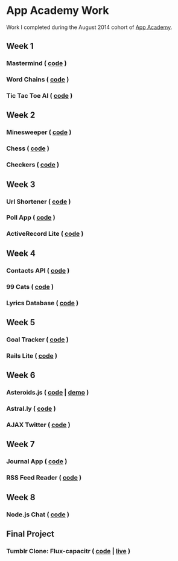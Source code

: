# App Academy Work
Work I completed during the August 2014 cohort of [App Academy][app-academy].

[app-academy]: http://www.appacademy.io

## Week 1
### Mastermind ( [code][mastermind] )
### Word Chains ( [code][word-chains] )
### Tic Tac Toe AI ( [code][tic-tac-toe-ai] )

[mastermind]: w1/w1d3/mastermind/
[hangman]: w1/w1d3/hangman/
[word-chains]: w1/w1d4/word-chains/
[tic-tac-toe-ai]: w1/w1d5/TicTacToeAI/

## Week 2
### Minesweeper ( [code][minesweeper] )
### Chess ( [code][chess] )
### Checkers ( [code][checkers] )

[minesweeper]: w2/w2d1/minesweeper/
[chess]: w2/w2d2-w2d3/chess/
[checkers]: w2/w2d4/checkers/

## Week 3
### Url Shortener ( [code][url-shortener] )
### Poll App ( [code][poll-app] )
### ActiveRecord Lite ( [code][active-record-lite] )

[url-shortener]: w3/w3d3/UrlShortener/
[poll-app]: w3/w3d4/poll_project/
[active-record-lite]: http://github.com/rglassett/ruby_orm/

## Week 4
### Contacts API ( [code][contacts-api] )
### 99 Cats ( [code][99-cats] )
### Lyrics Database ( [code][lyrics-db] )

[contacts-api]: w4/w4d1/contacts_api/
[99-cats]: w4/w4d2-w4d3/ninety-nine-cats/
[lyrics-db]: w4/w4d4/music-app/

## Week 5
### Goal Tracker ( [code][goal-tracker] )
### Rails Lite ( [code][rails-lite] )

[goal-tracker]: w5/w5d1/goal-app/
[rails-lite]: http://github.com/rglassett/rails_lite/

## Week 6
### Asteroids.js ( [code][asteroids-js] | [demo][asteroids-js-demo] )
### Astral.ly ( [code][astrally] )
### AJAX Twitter ( [code][ajax-twitter] )

[asteroids-js]: http://github.com/rglassett/asteroids/
[asteroids-js-demo]: http://rglassett.github.io/asteroids/
[astrally]: w6/w6d3/astrally/
[ajax-twitter]: w6/w6d5/AjaxTwitter/

## Week 7
### Journal App ( [code][journal-app] )
### RSS Feed Reader ( [code][rss-feed-reader] )

[journal-app]: w7/w7d1/journal-app/
[rss-feed-reader]: w7/w7d2/news-reader/

## Week 8
### Node.js Chat ( [code][node-chat] )

[node-chat]: w8/w8d1/

## Final Project
### Tumblr Clone: Flux-capacitr ( [code][flux-capacitr] | [live][flux-capacitr-live] )

[flux-capacitr]: http://github.com/rglassett/flux-capacitr/
[flux-capacitr-live]: http://www.flux-capacitr.com/
